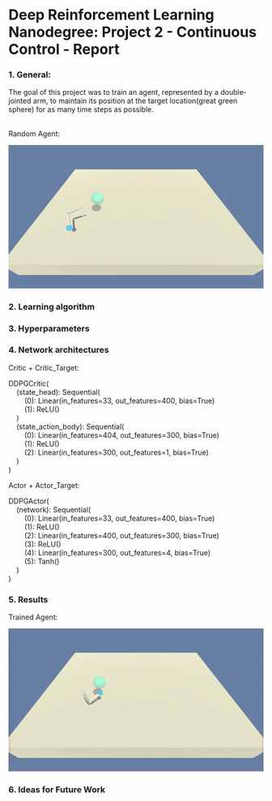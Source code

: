 # Deep Reinforcement Learning Nanodegree: Project 2 - Continuous Control - Report


### 1. General:

The goal of this project was to train an agent, represented by a double-jointed arm, to maintain its position at the target location(great green sphere) for as many time steps as possible. 

[//]: # (Image References)

<br>
Random Agent:

[image1]: https://raw.githubusercontent.com/cpow-89/Deep_Reinforcement_Learning_Nanodegree_Project_2_Continuous_Control/master/images/untrained_agent.gif?token=AmwnwlXyXniU-umlY4BNx8VSfAnYd57mks5bxNYIwA%3D%3D "Random Agent"

![Random Agent][image1]

### 2. Learning algorithm

### 3. Hyperparameters

### 4. Network architectures

Critic + Critic_Target:

DDPGCritic(<br>
&nbsp;&nbsp;&nbsp;&nbsp;(state_head): Sequential(<br>
&nbsp;&nbsp;&nbsp;&nbsp;&nbsp;&nbsp;&nbsp;&nbsp;(0): Linear(in_features=33, out_features=400, bias=True)<br>
&nbsp;&nbsp;&nbsp;&nbsp;&nbsp;&nbsp;&nbsp;&nbsp;(1): ReLU()<br>
&nbsp;&nbsp;&nbsp;&nbsp;)<br>
&nbsp;&nbsp;&nbsp;&nbsp;(state_action_body): Sequential(<br>
&nbsp;&nbsp;&nbsp;&nbsp;&nbsp;&nbsp;&nbsp;&nbsp;(0): Linear(in_features=404, out_features=300, bias=True)<br>
&nbsp;&nbsp;&nbsp;&nbsp;&nbsp;&nbsp;&nbsp;&nbsp;(1): ReLU()<br>
&nbsp;&nbsp;&nbsp;&nbsp;&nbsp;&nbsp;&nbsp;&nbsp;(2): Linear(in_features=300, out_features=1, bias=True)<br>
&nbsp;&nbsp;&nbsp;&nbsp;)<br>
)<br>

Actor + Actor_Target:

DDPGActor(<br>
&nbsp;&nbsp;&nbsp;&nbsp;(network): Sequential(<br>
&nbsp;&nbsp;&nbsp;&nbsp;&nbsp;&nbsp;&nbsp;&nbsp;(0): Linear(in_features=33, out_features=400, bias=True)<br>
&nbsp;&nbsp;&nbsp;&nbsp;&nbsp;&nbsp;&nbsp;&nbsp;(1): ReLU()<br>
&nbsp;&nbsp;&nbsp;&nbsp;&nbsp;&nbsp;&nbsp;&nbsp;(2): Linear(in_features=400, out_features=300, bias=True)<br>
&nbsp;&nbsp;&nbsp;&nbsp;&nbsp;&nbsp;&nbsp;&nbsp;(3): ReLU()<br>
&nbsp;&nbsp;&nbsp;&nbsp;&nbsp;&nbsp;&nbsp;&nbsp;(4): Linear(in_features=300, out_features=4, bias=True)<br>
&nbsp;&nbsp;&nbsp;&nbsp;&nbsp;&nbsp;&nbsp;&nbsp;(5): Tanh()<br>
&nbsp;&nbsp;&nbsp;&nbsp;)<br>
)<br>

### 5. Results

Trained Agent:

[image2]: https://raw.githubusercontent.com/cpow-89/Deep_Reinforcement_Learning_Nanodegree_Project_2_Continuous_Control/master/images/trained_agent.gif?token=Amwnwv58uwb_JY6Z0p0_vJrWmnnl-0Eeks5bxNVywA%3D%3D "Trained Agent"
![Trained Agent][image2]


### 6. Ideas for Future Work